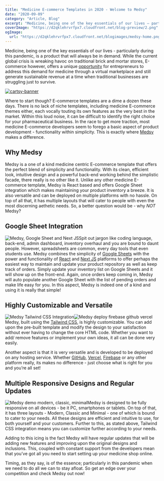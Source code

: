 ```yaml
---
title: "Medicine E-commerce Templates in 2020 - Welcome to Medsy"
date: "2020-09-09"
category: "Article, Blog"
excerpt: "Medicine, being one of the key essentials of our lives – particularly during this pandemic, is a product that will always be in demand. While the current global crisis is wreaking havoc on traditional brick and mortar stores, E-commerce however, offers a unique opportunity for entrepreneurs to address this demand for medicine through a virtual "
coverImage: "https://d2qklehrvrfpx7.cloudfront.net/blog-preview/2.png"
ogImage:
  url: "https://d2qklehrvrfpx7.cloudfront.net/blogimages/medsy-home.png"
---
```


Medicine, being one of the key essentials of our lives - particularly during this pandemic, is a product that will always be in demand. While the current global crisis is wreaking havoc on traditional brick and mortar stores, E-commerce however, offers a unique [opportunity](https://redq.io/blog/starting-an-online-business-during-the-coronavirus-pandemic/) for entrepreneurs to address this demand for medicine through a virtual marketplace and still generate sustainable revenue at a time when traditional businesses are struggling just to survive.

[![cartsy-banner](https://d2qklehrvrfpx7.cloudfront.net/blogimages/cartsy-banner.jpg)](https://bit.ly/cartsyTheme)

Where to start though? E-commerce templates are a dime a dozen these days. There is no lack of niche templates, including medicine E-commerce themes either, each vocally touting its own features as the very best in the market. Within this loud noise, it can be difficult to identify the right choice for your pharmaceutical business. In the race to get more traction, most medicine E-commerce developers seem to forego a basic aspect of product development - functionality within simplicity. This is exactly where [Medsy](https://themeforest.net/item/medsy-react-medicine-ecommerce-template-with-google-sheet-next-js/28462171) makes a difference.

## **Why Medsy**

Medsy is a one of a kind medicine centric E-commerce template that offers the perfect blend of simplicity and functionality. With its clean, efficient look, intuitive design and a powerful back-end working behind the simplistic facade, there really is no other like it. Unlike any other medicine E-commerce template, Medsy is React based and offers Google Sheet integration which makes maintaining your product inventory a breeze. It is also versatile and can be deployed on multiple platforms with no hassle. On top of all that, it has multiple layouts that will cater to people with even the most discerning aethetic needs. So, a better question would be - why _NOT_ Medsy?

## **Google Sheet Integration**

![Medsy, Google Sheet and Next JS](https://d2qklehrvrfpx7.cloudfront.net/blogimages/Medsy-2.jpg)Spit out jargon like coding language, back-end, admin dashboard, inventory overhaul and you are bound to daunt people. However, spreadsheets are common, every day tools that even students use. Medsy combines the simplicity of [Google Sheets](https://www.google.com/sheets/about/) with the power and functionality of [React](https://reactjs.org/) and [Next JS](https://nextjs.org/) platforms to offer perhaps the easiest way to maintain and update your product repository as well as keep track of orders. Simply update your inventory list on Google Sheets and it will show up on the front-end. Again, once orders keep coming in, Medsy will auto populate another Google Sheet with the list of pending orders and make life easy for you. In this aspect, Medsy is indeed one of a kind and using it is really that simple!

## **Highly Customizable and Versatile**

![Medsy Tailwind CSS Integration](https://d2qklehrvrfpx7.cloudfront.net/blogimages/medsy-5.jpg)![Medsy deploy firebase github vercel](https://d2qklehrvrfpx7.cloudfront.net/blogimages/medsy-6.jpg)Medsy, built using the [Tailwind CSS](https://tailwindcss.com/), is highly customizable. You can add upon the pre-built template and modify the design to your satisfaction without ever having to change the core HTML code. Whether you want to add/ remove features or implement your own ideas, it all can be done very easily.

Another aspect is that it is very versatile and is developed to be deployed on any hosting service. Whether [GitHub](https://github.com/), [Vercel](https://vercel.com/), [Firebase](https://firebase.google.com/) or any other platform really, its makes no difference - just choose what is right for you and you’re all set!

## **Multiple Responsive Designs and Regular Updates**

![Medsy demo modern, classic, minimal](https://d2qklehrvrfpx7.cloudfront.net/blogimages/medsy-4.jpg)Medsy is designed to be fully responsive on all devices - be it PC, smartphones or tablets. On top of that, it has three layouts - Modern, Classic and Minimal - one of which is bound to cater to your needs. All these designs are efficient and intuitive to use, for both yourself and your customers. Further to this, as stated above, Tailwind CSS integration means you can customize further according to your needs.

Adding to this icing is the fact Medsy will have regular updates that will be adding new features and improving upon the original designs and inclusions. This, coupled with constant support from the developers mean that you’ve got all you need to start setting up your medicine shop online.

Timing, as they say, is of the essence; particularly in this pandemic when we need to do all we can to stay afloat. So get an edge over your competition and check Medsy out now!
